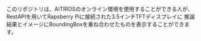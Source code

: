 このリポジトリは、AITRIOSのオンライン環境を使用することができる人が、
RestAPIを用いてRapsberry Piに接続された3.5インチTFTディスプレイに
推論結果とイメージにBoundingBoxを重ね合わせたものを表示することができます。
